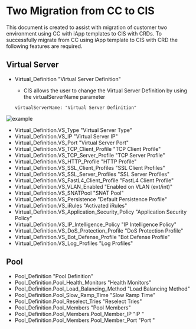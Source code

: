 # Two Migration from CC to CIS

This document is created to assist with migration of customer two environment using CC with iApp templates to CIS with CRDs. To successfully migrate from CC using iApp template to CIS with CRD the following features are required. 

##  Virtual Server

* Virtual_Definition "Virtual Server Definition"

    - CIS allows the user to change the Virtual Server Definition by using the virtualServerName parameter

    ```
    virtualServerName: "Virtual Server Definition"
    ```
![example](https://github.com/mdditt2000/kubernetes-1-19/blob/master/cis%202.3/github/two/crd/virtual-definition/vs-virtual-defintion.yaml)
 
* Virtual_Definition.VS_Type "Virtual Server Type"
* Virtual_Definition.VS_IP "Virtual Server IP"
* Virtual_Definition.VS_Port "Virtual Server Port"
* Virtual_Definition.VS_TCP_Client_Profile "TCP Client Profile"
* Virtual_Definition.VS_TCP_Server_Profile "TCP Server Profile"
* Virtual_Definition.VS_HTTP_Profile "HTTP Profile" 
* Virtual_Definition.VS_SSL_Client_Profiles "SSL Client Profiles"
* Virtual_Definition.VS_SSL_Server_Profiles "SSL Server Profiles"
* Virtual_Definition.VS_FastL4_Client_Profile "FastL4 Client Profile"
* Virtual_Definition.VS_VLAN_Enabled "Enabled on VLAN (ext/int)"
* Virtual_Definition.VS_SNATPool "SNAT Pool"
* Virtual_Definition.VS_Persistence "Default Persistence Profile"
* Virtual_Definition.VS_iRules "Activated iRules"
* Virtual_Definition.VS_Application_Security_Policy "Application Security Policy"
* Virtual_Definition.VS_IP_Intelligence_Policy "IP Intelligence Policy"
* Virtual_Definition.VS_DoS_Protection_Profile "DoS Protection Profile"
* Virtual_Definition.VS_Bot_Defense_Profile "Bot Defense Profile"
* Virtual_Definition.VS_Log_Profiles "Log Profiles"

##  Pool

* Pool_Definition "Pool Definition"
* Pool_Definition.Pool_Health_Monitors "Health Monitors"
* Pool_Definition.Pool_Load_Balancing_Method "Load Balancing Method"
* Pool_Definition.Pool_Slow_Ramp_Time "Slow Ramp Time"
* Pool_Definition.Pool_Reselect_Tries "Reselect Tries"
* Pool_Definition.Pool_Members "Pool Members"
* Pool_Definition.Pool_Members.Pool_Member_IP "IP "
* Pool_Definition.Pool_Members.Pool_Member_Port "Port "

